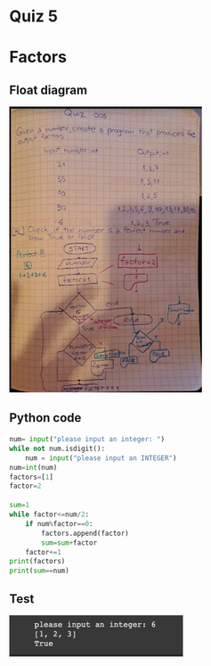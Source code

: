 # Quiz 5

# Factors

## Float diagram

![](quiz005.png)

## Python code
```.py
num= input("please input an integer: ")
while not num.isdigit():
    num = input("please input an INTEGER")
num=int(num)
factors=[1]
factor=2

sum=1
while factor<=num/2:
    if num%factor==0:
        factors.append(factor)
        sum=sum+factor
    factor+=1
print(factors)
print(sum==num)
```

## Test

![](quiz5.png)
